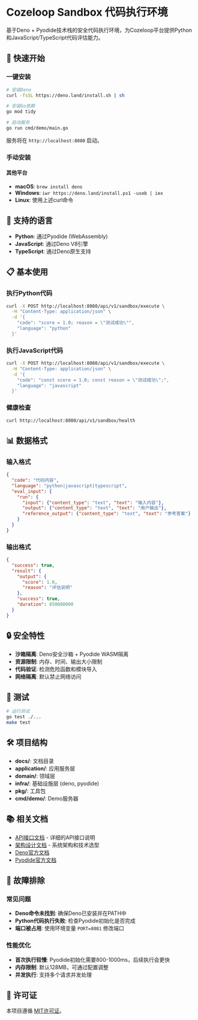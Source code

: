 # Cozeloop Sandbox 代码执行环境

基于Deno + Pyodide技术栈的安全代码执行环境，为Cozeloop平台提供Python和JavaScript/TypeScript代码评估能力。

## 🚀 快速开始

### 一键安装
```bash
# 安装Deno
curl -fsSL https://deno.land/install.sh | sh

# 安装Go依赖
go mod tidy

# 启动服务
go run cmd/demo/main.go
```

服务将在 `http://localhost:8080` 启动。

### 手动安装

#### 其他平台
- **macOS**: `brew install deno`
- **Windows**: `iwr https://deno.land/install.ps1 -useb | iex`
- **Linux**: 使用上述curl命令

## 🌟 支持的语言

- **Python**: 通过Pyodide (WebAssembly)
- **JavaScript**: 通过Deno V8引擎
- **TypeScript**: 通过Deno原生支持

## 📋 基本使用

### 执行Python代码
```bash
curl -X POST http://localhost:8080/api/v1/sandbox/execute \
  -H "Content-Type: application/json" \
  -d '{
    "code": "score = 1.0; reason = \"测试成功\"",
    "language": "python"
  }'
```

### 执行JavaScript代码
```bash
curl -X POST http://localhost:8080/api/v1/sandbox/execute \
  -H "Content-Type: application/json" \
  -d '{
    "code": "const score = 1.0; const reason = \"测试成功\";",
    "language": "javascript"
  }'
```

### 健康检查
```bash
curl http://localhost:8080/api/v1/sandbox/health
```

## 📊 数据格式

### 输入格式
```json
{
  "code": "代码内容",
  "language": "python|javascript|typescript",
  "eval_input": {
    "run": {
      "input": {"content_type": "text", "text": "输入内容"},
      "output": {"content_type": "text", "text": "用户输出"},
      "reference_output": {"content_type": "text", "text": "参考答案"}
    }
  }
}
```

### 输出格式
```json
{
  "success": true,
  "result": {
    "output": {
      "score": 1.0,
      "reason": "评估说明"
    },
    "success": true,
    "duration": 850000000
  }
}
```

## 🔒 安全特性

- **沙箱隔离**: Deno安全沙箱 + Pyodide WASM隔离
- **资源限制**: 内存、时间、输出大小限制
- **代码验证**: 检测危险函数和模块导入
- **网络隔离**: 默认禁止网络访问

## 🧪 测试

```bash
# 运行测试
go test ./...
make test
```

## 🛠️ 项目结构

- **docs/**: 文档目录
- **application/**: 应用服务层
- **domain/**: 领域层
- **infra/**: 基础设施层 (deno, pyodide)
- **pkg/**: 工具包
- **cmd/demo/**: Demo服务器

## 📚 相关文档

- [API接口文档](./API.md) - 详细的API接口说明
- [架构设计文档](./ARCHITECTURE.md) - 系统架构和技术选型
- [Deno官方文档](https://deno.land/manual)
- [Pyodide官方文档](https://pyodide.org/en/stable/)

## 🔧 故障排除

### 常见问题

- **Deno命令未找到**: 确保Deno已安装并在PATH中
- **Python代码执行失败**: 检查Pyodide初始化是否完成
- **端口被占用**: 使用环境变量 `PORT=8081` 修改端口

### 性能优化

- **首次执行较慢**: Pyodide初始化需要800-1000ms，后续执行会更快
- **内存限制**: 默认128MB，可通过配置调整
- **并发执行**: 支持多个请求并发处理

## 📄 许可证

本项目遵循 [MIT许可证](../../../LICENSE)。